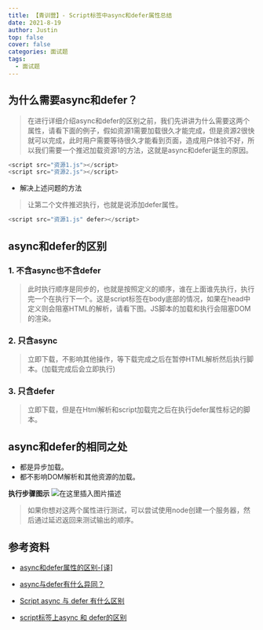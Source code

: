 ```yaml
---
title: 【青训营】- Script标签中async和defer属性总结
date: 2021-8-19
author: Justin
top: false
cover: false
categories: 面试题
tags:
  - 面试题
---
```

## 为什么需要async和defer？
>在进行详细介绍async和defer的区别之前，我们先讲讲为什么需要这两个属性，请看下面的例子，假如资源1需要加载很久才能完成，但是资源2很快就可以完成，此时用户需要等待很久才能看到页面，造成用户体验不好，所以我们需要一个推迟加载资源1的方法，这就是async和defer诞生的原因。
```js
<script src="资源1.js"></script>
<script src="资源2.js"></script>
```
* 解决上述问题的方法
>让第二个文件推迟执行，也就是说添加defer属性。
```js
<script src="资源1.js" defer></script>
```
## async和defer的区别
### 1. 不含async也不含defer
>此时执行顺序是同步的，也就是按照定义的顺序，谁在上面谁先执行，执行完一个在执行下一个。这是script标签在body底部的情况，如果在head中定义则会阻塞HTML的解析，请看下图。JS脚本的加载和执行会阻塞DOM的渲染。
### 2. 只含async
>立即下载，不影响其他操作，等下载完成之后在暂停HTML解析然后执行脚本。(加载完成后会立即执行)
### 3. 只含defer
>立即下载，但是在Html解析和script加载完之后在执行defer属性标记的脚本。

## async和defer的相同之处
* 都是异步加载。
* 都不影响DOM解析和其他资源的加载。

**执行步骤图示**
![在这里插入图片描述](https://img-blog.csdnimg.cn/3b2c1f2ae44146efa59678661d48d469.png?x-oss-process=image/watermark,type_ZmFuZ3poZW5naGVpdGk,shadow_10,text_aHR0cHM6Ly9ibG9nLmNzZG4ubmV0L3NpbmF0XzQxNjk2Njg3,size_16,color_FFFFFF,t_70)


>如果你想对这两个属性进行测试，可以尝试使用node创建一个服务器，然后通过延迟返回来测试输出的顺序。

## 参考资料
* [async和defer属性的区别-[译]](https://juejin.cn/post/6844904015956803597)

* [async与defer有什么异同？](https://github.com/wsqww/devNote/issues/21)

* [Script async 与 defer 有什么区别](https://segmentfault.com/a/1190000038575560)

* [script标签上async 和 defer的区别](https://github.com/gwl002/gwl002.github.io/issues/7)
